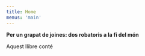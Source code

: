 ```yaml
---
title: Home
menus: 'main'
---
```

**Per un grapat de joines: dos robatoris a la fi del món**

Aquest llibre conté 
